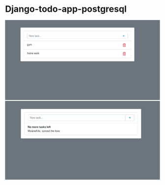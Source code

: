 # Django-todo-app-postgresql
<img src="Screenshot_2020-05-16 Todos(1).png">
<img src="Screenshot_2020-05-16 Todos(2).png">
